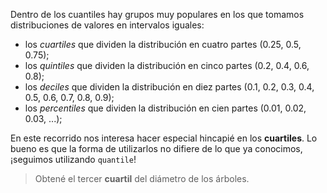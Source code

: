 Dentro de los cuantiles hay grupos muy populares en los que tomamos distribuciones de valores en intervalos iguales:

* los _cuartiles_ que dividen la distribución en cuatro partes (0.25, 0.5, 0.75);
* los _quintiles_ que dividen la distribución en cinco partes (0.2, 0.4, 0.6, 0.8);
* los _deciles_ que dividen la distribución en diez partes (0.1, 0.2, 0.3, 0.4, 0.5, 0.6, 0.7, 0.8, 0.9);
* los _percentiles_ que dividen la distribución en cien partes (0.01, 0.02, 0.03, ...);

En este recorrido nos interesa hacer especial hincapié en los **cuartiles**. Lo bueno es que la forma de utilizarlos no difiere de lo que ya conocimos, ¡seguimos utilizando `quantile`!

> Obtené el tercer **cuartil** del diámetro de los árboles.
